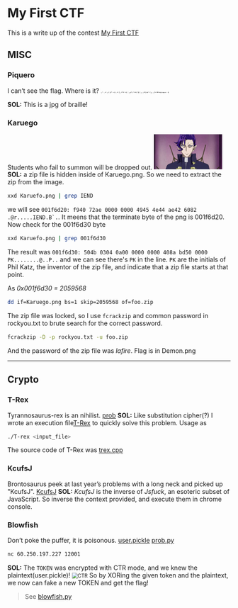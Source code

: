 # My First CTF
This is a write up of the contest [My First CTF](https://mfctf.ais3.org/challenges)

## MISC
### Piquero
I can’t see the flag. Where is it?
<img src="https://github.com/jamesyoung0623/CTF/blob/master/myFirstCTF2020/Piquero.jpg" alt="Piquero" style="zoom:15%;" />

**SOL:** This is a jpg of braille!

### Karuego
Students who fail to summon will be dropped out.
<img src="https://github.com/jamesyoung0623/CTF/blob/master/myFirstCTF2020/Karuego.png" alt="Piquero" style="zoom:15%;" />
**SOL:** a zip file is hidden inside of Karuego.png. So we need to extract the zip from the image.
```bash
xxd Karuefo.png | grep IEND 
```
we will see ``001f6d20: f940 72ae 0000 0000 4945 4e44 ae42 6082  .@r.....IEND.B`.``.
It meens that the terminate byte of the png is 001f6d20.
Now check for the 001f6d30 byte
```bash
xxd Karuefo.png | grep 001f6d30 
```
The result was `001f6d30: 504b 0304 0a00 0000 0000 408a bd50 0000  PK........@..P..` and we can see there's `PK` in the line. `PK` are the initials of Phil Katz, the inventor of the zip file, and indicate that a zip file starts at that point.

As *0x001f6d30 = 2059568*
```bash
dd if=Karuego.png bs=1 skip=2059568 of=foo.zip
```
The zip file was locked, so I use `fcrackzip` and common password in rockyou.txt to brute search for the correct password.
```bash
fcrackzip -D -p rockyou.txt -u foo.zip
```
And the password of the zip file was *lafire*. Flag is in Demon.png

***
## Crypto
### T-Rex
Tyrannosaurus-rex is an nihilist. [prob](https://github.com/jamesyoung0623/CTF/blob/master/myFirstCTF2020/prob)
**SOL:** Like substitution cipher(?)
I wrote an execution file[T-Rex](https://github.com/jamesyoung0623/CTF/blob/master/myFirstCTF2020/T-Rex) to quickly solve this problem. Usage as
```bash
./T-rex <input_file>
```
The source code of T-Rex was [trex.cpp](https://github.com/jamesyoung0623/CTF/blob/master/myFirstCTF2020/trex.cpp)

### KcufsJ
Brontosaurus peek at last year’s problems with a long neck and picked up "KcufsJ". [KcufsJ](https://github.com/jamesyoung0623/CTF/blob/master/myFirstCTF2020/KcufsJ)
**SOL:** *KcufsJ* is the inverse of *Jsfuck*, an esoteric subset of JavaScript. So inverse the context provided, and execute them in chrome console.

### Blowfish
Don’t poke the puffer, it is poisonous. [user.pickle](https://github.com/jamesyoung0623/CTF/blob/master/myFirstCTF2020/user.pickle) [prob.py](https://github.com/jamesyoung0623/CTF/blob/master/myFirstCTF2020/server.py)
```bash 
nc 60.250.197.227 12001
```
**SOL:** The `TOKEN` was encrypted with CTR mode, and we knew the plaintext(user.pickle)!
<img src="https://upload.wikimedia.org/wikipedia/commons/thumb/4/4d/CTR_encryption_2.svg/902px-CTR_encryption_2.svg.png" alt="CTR" style="zoom:80%;" />
So by XORing the given token and the plaintext, we now can fake a new TOKEN and get the flag!
> See [blowfish.py](https://github.com/jamesyoung0623/CTF/blob/master/myFirstCTF2020/blowfish.py)
